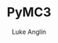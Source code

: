 ---
title: PyMC3 
author: Luke Anglin
image: https://alexioannides.github.io/images/data_science/mcmc_vi_pymc3/pymc3_logo.jpg
description: Here, we take a look at the powerful Deep Learning library, PyMC3.  It may rise in usage in the future, and it is currently widely used in academic settings. 
topics: PyMC3, Bayesian modeling
sources: <a href="https://docs.pymc.io/">PyMC3 Docs</a> and <a href="http://camdavidsonpilon.github.io/Probabilistic-Programming-and-Bayesian-Methods-for-Hackers/">Bayesian Methods for Hackers</a>
publish: True
link: https://hub.gke2.mybinder.org/user/lukeanglin-webapp-ng8dzfhb/notebooks/categories/MLProjects/Notes/PyMC-Intro.ipynb
---